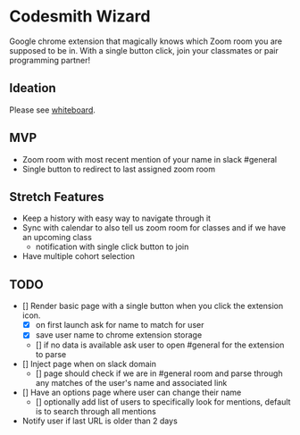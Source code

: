 # Codesmith Wizard

Google chrome extension that magically knows which Zoom room you are supposed to be in. With a single button click, join your classmates or pair programming partner!


## Ideation

Please see [whiteboard](https://excalidraw.com/#room=cc4452a38e19f8fc55c1,GjVzMaSKfVWgsb7c0NG6Lg).

## MVP
* Zoom room with most recent mention of your name in slack #general
* Single button to redirect to last assigned zoom room

## Stretch Features
* Keep a history with easy way to navigate through it
* Sync with calendar to also tell us zoom room for classes and if we have an upcoming class
    * notification with single click button to join
* Have multiple cohort selection

## TODO
* [] Render basic page with a single button when you click the extension icon.
    * [x] on first launch ask for name to match for user
    * [x] save user name to chrome extension storage
    * [] if no data is available ask user to open #general for the extension to parse
* [] Inject page when on slack domain
    * [] page should check if we are in #general room and parse through any matches of the user's name and associated link
* [] Have an options page where user can change their name
    * [] optionally add list of users to specifically look for mentions, default is to search through all mentions
* Notify user if last URL is older than 2 days
